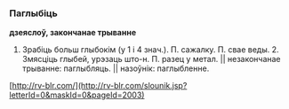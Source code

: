 ### Паглыбіць
**дзеяслоў, закончанае трыванне**

1. Зрабіць больш глыбокім (у 1 і 4 знач.). П. сажалку. П. свае веды. 2. Змясціць глыбей, урэзаць што-н. П. разец у метал. || незакончанае трыванне: паглыбляць. || назоўнік: паглыбленне.

<a rel="author">[http://rv-blr.com/](http://rv-blr.com/slounik.jsp?letterId=0&maskId=0&pageId=2003)</a>
